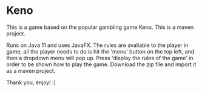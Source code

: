 # Keno
This is a game based on the popular gambling game Keno. This is a maven project.

Runs on Java 11 and uses JavaFX. The rules are avaliable to the player in game, all the player needs to do is hit the 'menu' button on the top left, and then a dropdown menu will pop up. Press 'display the rules of the game' in order to be shown how to play the game.
Download the zip file and import it as a maven project.

Thank you, enjoy! :)
